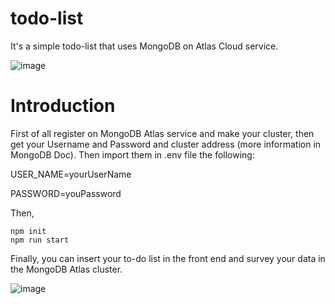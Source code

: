 # todo-list

It's a simple todo-list that uses MongoDB on Atlas Cloud service.

![image](https://user-images.githubusercontent.com/50785245/228238905-f7f735b0-f960-4950-80bf-8b301e9e5970.png)

# Introduction

First of all register on MongoDB Atlas service and make your cluster, then get your Username and Password and cluster address (more information in MongoDB Doc).
Then import them in .env file the following:

USER_NAME=yourUserName

PASSWORD=youPassword

Then, 

```
npm init
npm run start
```
Finally, you can insert your to-do list in the front end and survey your data in the MongoDB Atlas cluster.

![image](https://user-images.githubusercontent.com/50785245/228241053-3e673713-0fed-4401-a6ef-5bf546939279.png)


